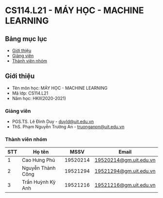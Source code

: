 # CS114.L21 - MÁY HỌC - MACHINE LEARNING

## Bảng mục lục
* [Giới thiệu](#giới-thiệu)
* [Giảng viên](#giảng-viên)
* [Thành viên nhóm](#thành-viên-nhóm)

## Giới thiệu
* Tên môn học: MÁY HỌC - MACHINE LEARNING
* Mã lớp: CS114.L21
* Năm học: HKII(2020-2021)

### Giảng viên
* PGS.TS. Lê Đình Duy - duyld@uit.edu.vn
* ThS. Phạm Nguyễn Trường An - truonganpn@uit.edu.vn

### Thành viên nhóm

| STT | Họ tên | MSSV | Email |
| --- | --- | --- | --- |
| 1 | Cao Hưng Phú | 19520214 | 19520214@gm.uit.edu.vn |
| 2 | Nguyễn Thành Công | 19521294 | 19521294@gm.uit.edu.vn |
| 3 | Trần Huỳnh Kỳ Anh | 19521216 | 19521216@gm.uit.edu.vn |
